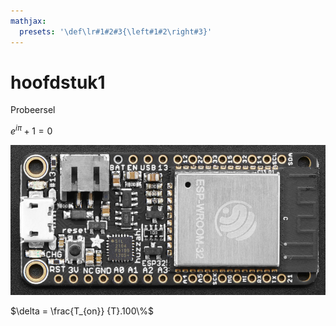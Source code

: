 ```yaml
---
mathjax:
  presets: '\def\lr#1#2#3{\left#1#2\right#3}'
---
```


# hoofdstuk1

<YoutubeVideo videoId="fr1E9aVnBxw" />

Probeersel

$e^{i\pi}+1=0$

![alt ](./images/hero.jpg)


$\delta = \frac{T_{on}} {T}.100\%$